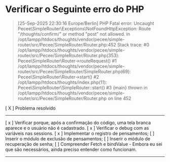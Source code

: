 # Verificar o Seguinte erro do PHP


>[25-Sep-2025 22:30:16 Europe/Berlin] PHP Fatal error:  Uncaught Pecee\SimpleRouter\Exceptions\NotFoundHttpException: Route "/thoughts/confirm/" or method "post" not allowed. in /opt/lampp/htdocs/thoughts/vendor/pecee/simple-router/src/Pecee/SimpleRouter/Router.php:452
>Stack trace:
>#0 /opt/lampp/htdocs/thoughts/vendor/pecee/simple-router/src/Pecee/SimpleRouter/Router.php(353): Pecee\SimpleRouter\Router->routeRequest()
>#1 /opt/lampp/htdocs/thoughts/vendor/pecee/simple-router/src/Pecee/SimpleRouter/SimpleRouter.php(69): Pecee\SimpleRouter\Router->start()
>#2 /opt/lampp/htdocs/thoughts/index.php(11): Pecee\SimpleRouter\SimpleRouter::start()
>#3 {main}
>  thrown in /opt/lampp/htdocs/thoughts/vendor/pecee/simple-router/src/Pecee/SimpleRouter/Router.php on line 452

[ X ] Problema resolvido 


----

[ x ] Verificar porque, após a confirmação do código, uma tela branca aparece e o usuário não é cadastrado. 
[ x ] Verificar o debug com as variáveis nas sessions.
[ x ] Implementar o registro de pensamentos;
[   ] Inserir o módulo de exclusão de pensamentos; 
[   ] Inserir o módulo de recuperação de senha;
[   ] Compreender Fetch e bindValue - Embora eu sei que são necessários, ainda preciso entender como funcionam.


---

 